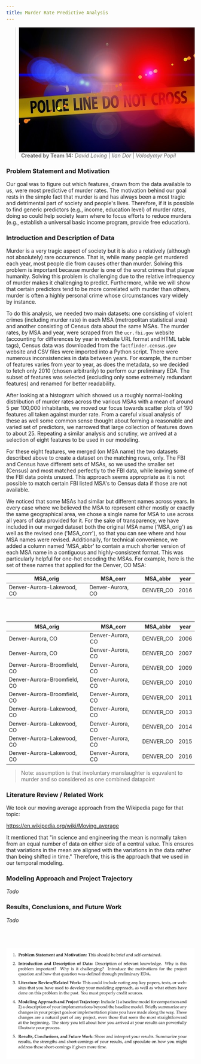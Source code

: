 ```yaml
---
title: Murder Rate Predictive Analysis
---
```

<img style="float: right;" src="img/police-line.jpg">


> **Created by Team 14:** *David Loving* \| *Ilan Dor* \| *Volodymyr Popil*

### Problem Statement and Motivation
Our goal was to figure out which features, drawn from the data available to us, were most predictive of murder rates. The motivation behind our goal rests in the simple fact that murder is and has always been a most tragic and detrimental part of society and people's lives. Therefore, if it is possible to find generic predictors (e.g., income, education level) of murder rates, doing so could help society learn where to focus efforts to reduce murders (e.g., establish a universal basic income program, provide free education).


### Introduction and Description of Data
Murder is a very tragic aspect of society but it is also a relatively (although not absolutely) rare occurrence. That is, while many people get murdered each year, most people die from causes other than murder. Solving this problem is important because murder is one of the worst crimes that plague humanity. Solving this problem is challenging due to the relative infrequency of murder makes it challenging to predict. Furthermore, while we will show that certain predictors tend to be more correlated with murder than others, murder is often a highly personal crime whose circumstances vary widely by instance.

To do this analysis, we needed two main datasets: one consisting of violent crimes (including murder rate) in each MSA (metropolitan statistical area) and another consisting of Census data about the same MSAs. The murder rates, by MSA and year, were scraped from the `ucr.fbi.gov` website (accounting for differences by year in website URL format and HTML table tags), Census data was downloaded from the `factfinder.census.gov` website and CSV files were imported into a Python script. There were numerous inconsistencies in data between years. For example, the number of features varies from year to year, as does the metadata, so we decided to fetch only 2010 (chosen arbitrarily) to perform our preliminary EDA. The subset of features was selected (excluding only some extremely redundant features) and renamed for better readability. 

After looking at a histogram which showed us a roughly normal-looking distribution of murder rates across the various MSAs with a mean of around 5 per 100,000 inhabitants, we moved our focus towards scatter plots of 190 features all taken against murder rate. From a careful visual analysis of these as well some common sense thought about forming a reasonable and varied set of predictors, we narrowed that large collection of features down to about 25. Repeating a similar analysis and scrutiny, we arrived at a selection of eight features to be used in our modeling.

For these eight features, we merged (on MSA name) the two datasets described above to create a dataset on the matching rows, only. The FBI and Census have different sets of MSAs, so we used the smaller set (Census) and most matched perfectly to the FBI data, while leaving some of the FBI data points unused. This approach seems appropriate as it is not possible to match certain FBI listed MSA's to Census data if those are not available.

We noticed that some MSAs had similar but different names across years. In every case where we believed the MSA to represent either mostly or exactly the same geographical area, we chose a single name for MSA to use across all years of data provided for it. For the sake of transparency, we have included in our merged dataset both the original MSA name ('MSA_orig') as well as the revised one ('MSA_corr'), so that you can see where and how MSA names were revised. Additionally, for technical convenience, we added a column named 'MSA_abbr' to contain a much shorter version of each MSA name in a contiguous and highly-consistent format. This was particularly helpful for one-hot encoding the MSAs. For example, here is the set of these names that applied for the Denver, CO MSA:

MSA_orig|MSA_corr|MSA_abbr|year
---|---|---|---
Denver-Aurora-Lakewood, CO|Denver-Aurora, CO|DENVER_CO|2016

<br><br>

MSA_orig|MSA_corr|MSA_abbr|year
---|---|---|---
Denver-Aurora, CO|Denver-Aurora, CO|DENVER_CO|2006
Denver-Aurora, CO|Denver-Aurora, CO|DENVER_CO|2007
Denver-Aurora-Broomfield, CO|Denver-Aurora, CO|DENVER_CO|2009
Denver-Aurora-Broomfield, CO|Denver-Aurora, CO|DENVER_CO|2010
Denver-Aurora-Broomfield, CO|Denver-Aurora, CO|DENVER_CO|2011
Denver-Aurora-Lakewood, CO|Denver-Aurora, CO|DENVER_CO|2013
Denver-Aurora-Lakewood, CO|Denver-Aurora, CO|DENVER_CO|2014
Denver-Aurora-Lakewood, CO|Denver-Aurora, CO|DENVER_CO|2015
Denver-Aurora-Lakewood, CO|Denver-Aurora, CO|DENVER_CO|2016




> Note: assumption is that involuntary manslaughter is equvalent to murder and so considered as one combined datapoint

### Literature Review / Related Work
We took our moving average approach from the Wikipedia page for that topic: 

https://en.wikipedia.org/wiki/Moving_average

It mentioned that "in science and engineering the mean is normally taken from an equal number of data on either side of a central value. This ensures that variations in the mean are aligned with the variations in the data rather than being shifted in time." Therefore, this is the approach that we used in our temporal modeling.

### Modeling Approach and Project Trajectory
*Todo*

### Results, Conclusions, and Future Work
*Todo*


<br><br><br>
![png](img/report_requirements.png)
